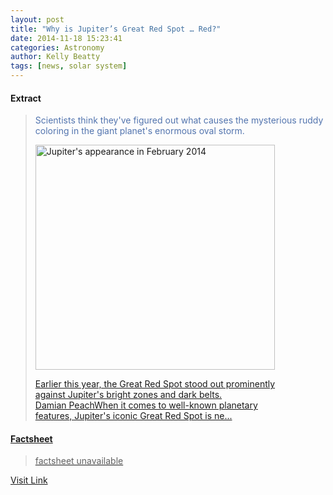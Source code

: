 ```yaml
---
layout: post
title: "Why is Jupiter’s Great Red Spot … Red?"
date: 2014-11-18 15:23:41
categories: Astronomy
author: Kelly Beatty
tags: [news, solar system]
---
```



#### Extract
><span style="color: #5274ae;">Scientists think they've figured out what causes the mysterious ruddy coloring in the giant planet's enormous oval storm.<div id="attachment_255429997" style="width: 393px" class="wp-caption alignright"><a href="http://www.damianpeach.com/jup1314/2014_02_25rgb0305.jpg"><img class="wp-image-255429997 size-large" src="http://d366w3m5tf0813.cloudfront.net/wp-content/uploads/Jupiter_2014_02_25_Peach-383x360.jpg" alt="Jupiter's appearance in February 2014" width="383" height="360" /><p class="wp-caption-text">Earlier this year, the Great Red Spot stood out prominently against Jupiter's bright zones and dark belts.<br /> Damian PeachWhen it comes to well-known planetary features, Jupiter's iconic Great Red Spot is ne...

#### Factsheet
>factsheet unavailable

[Visit Link](http://www.skyandtelescope.com/astronomy-news/jupiters-great-red-spot-11182014/)


